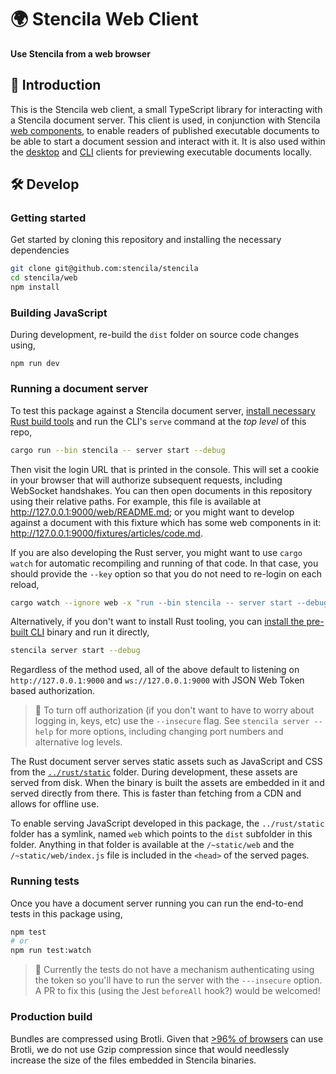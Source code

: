 # 🌍 Stencila Web Client

**Use Stencila from a web browser**

## 👋 Introduction

This is the Stencila web client, a small TypeScript library for interacting with a Stencila document server. This client is used, in conjunction with Stencila [web components](https://github.com/stencila/designa#-designa), to enable readers of published executable documents to be able to start a document session and interact with it. It is also used within the [desktop](https://github.com/stencila/stencila/tree/master/desktop#readme) and [CLI](https://github.com/stencila/stencila/tree/master/clie#readme) clients for previewing executable documents locally.

## 🛠️ Develop

### Getting started

Get started by cloning this repository and installing the necessary dependencies

```sh
git clone git@github.com:stencila/stencila
cd stencila/web
npm install
```

### Building JavaScript

During development, re-build the `dist` folder on source code changes using,

```
npm run dev
```

### Running a document server

To test this package against a Stencila document server, [install necessary Rust build tools](https://rustup.rs/) and run the CLI's `serve` command at the _top level_ of this repo,

```sh
cargo run --bin stencila -- server start --debug
```

Then visit the login URL that is printed in the console. This will set a cookie in your browser that will authorize subsequent requests, including WebSocket handshakes. You can then open documents in this repository using their relative paths. For example, this file is available at http://127.0.0.1:9000/web/README.md; or you might want to develop against a document with this fixture which has some web components in it: http://127.0.0.1:9000/fixtures/articles/code.md.

If you are also developing the Rust server, you might want to use `cargo watch` for automatic recompiling and running of that code. In that case, you should provide the `--key` option so that you do not need to re-login on each reload,

```sh
cargo watch --ignore web -x "run --bin stencila -- server start --debug --key my-temporary-key"
```

Alternatively, if you don't want to install Rust tooling, you can [install the pre-built CLI](https://github.com/stencila/stencila/tree/master/cli#-install) binary and run it directly,

```sh
stencila server start --debug
```

Regardless of the method used, all of the above default to listening on `http://127.0.0.1:9000` and `ws://127.0.0.1:9000` with JSON Web Token based authorization.

> 💁 To turn off authorization (if you don't want to have to worry about logging in, keys, etc) use the `--insecure` flag. See `stencila server --help` for more options, including changing port numbers and alternative log levels.

The Rust document server serves static assets such as JavaScript and CSS from the [`../rust/static`](../rust/static) folder. During development, these assets are served from disk. When the binary is built the assets are embedded in it and served directly from there. This is faster than fetching from a CDN and allows for offline use.

To enable serving JavaScript developed in this package, the `../rust/static` folder has a symlink, named `web` which points to the `dist` subfolder in this folder. Anything in that folder is available at the `/~static/web` and the `/~static/web/index.js` file is included in the `<head>` of the served pages.

### Running tests

Once you have a document server running you can run the end-to-end tests in this package using,

```sh
npm test
# or
npm run test:watch
```

> 📢 Currently the tests do not have a mechanism authenticating using the token so you'll have to run the server with the `---insecure` option. A PR to fix this (using the Jest `beforeAll` hook?) would be welcomed!

### Production build

Bundles are compressed using Brotli. Given that [>96% of browsers](https://caniuse.com/brotli) can use Brotli, we do not use Gzip compression since that would needlessly increase the size of the files embedded in Stencila binaries.
